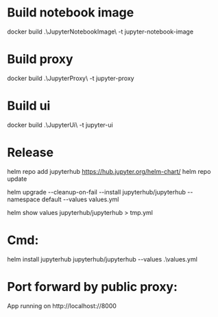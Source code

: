 # Build notebook image
docker build .\JupyterNotebookImage\ -t jupyter-notebook-image

# Build proxy
docker build .\JupyterProxy\ -t jupyter-proxy

# Build ui
docker build .\JupyterUi\ -t jupyter-ui

# Release

helm repo add jupyterhub https://hub.jupyter.org/helm-chart/
helm repo update

helm upgrade --cleanup-on-fail --install jupyterhub/jupyterhub --namespace default --values values.yml

helm show values jupyterhub/jupyterhub > tmp.yml

# Cmd:
helm install jupyterhub jupyterhub/jupyterhub --values .\values.yml

# Port forward by public proxy:
App running on http://localhost://8000